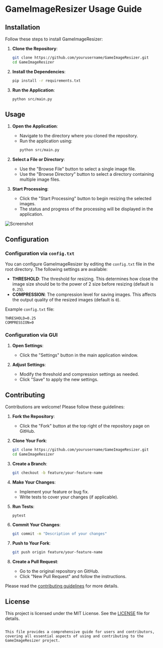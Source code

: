 # GameImageResizer Usage Guide

## Installation

Follow these steps to install GameImageResizer:

1. **Clone the Repository**:
    ```sh
    git clone https://github.com/yourusername/GameImageResizer.git
    cd GameImageResizer
    ```

2. **Install the Dependencies**:
    ```sh
    pip install -r requirements.txt
    ```

3. **Run the Application**:
    ```sh
    python src/main.py
    ```

## Usage

1. **Open the Application**:
    - Navigate to the directory where you cloned the repository.
    - Run the application using:
      ```sh
      python src/main.py
      ```

2. **Select a File or Directory**:
    - Use the "Browse File" button to select a single image file.
    - Use the "Browse Directory" button to select a directory containing multiple image files.

3. **Start Processing**:
    - Click the "Start Processing" button to begin resizing the selected images.
    - The status and progress of the processing will be displayed in the application.

![Screenshot](screenshot.png)

## Configuration

### Configuration via `config.txt`

You can configure GameImageResizer by editing the `config.txt` file in the root directory. The following settings are available:

- **THRESHOLD**: The threshold for resizing. This determines how close the image size should be to the power of 2 size before resizing (default is `0.25`).
- **COMPRESSION**: The compression level for saving images. This affects the output quality of the resized images (default is `0`).

Example `config.txt` file:
```plaintext
THRESHOLD=0.25
COMPRESSION=0
```

### Configuration via GUI

1. **Open Settings**:
    - Click the "Settings" button in the main application window.

2. **Adjust Settings**:
    - Modify the threshold and compression settings as needed.
    - Click "Save" to apply the new settings.

## Contributing

Contributions are welcome! Please follow these guidelines:

1. **Fork the Repository**:
    - Click the "Fork" button at the top right of the repository page on GitHub.

2. **Clone Your Fork**:
    ```sh
    git clone https://github.com/yourusername/GameImageResizer.git
    cd GameImageResizer
    ```

3. **Create a Branch**:
    ```sh
    git checkout -b feature/your-feature-name
    ```

4. **Make Your Changes**:
    - Implement your feature or bug fix.
    - Write tests to cover your changes (if applicable).

5. **Run Tests**:
    ```sh
    pytest
    ```

6. **Commit Your Changes**:
    ```sh
    git commit -m "Description of your changes"
    ```

7. **Push to Your Fork**:
    ```sh
    git push origin feature/your-feature-name
    ```

8. **Create a Pull Request**:
    - Go to the original repository on GitHub.
    - Click "New Pull Request" and follow the instructions.

Please read the [contributing guidelines](CONTRIBUTING.md) for more details.

## License

This project is licensed under the MIT License. See the [LICENSE](../LICENSE) file for details.
```

This file provides a comprehensive guide for users and contributors, covering all essential aspects of using and contributing to the GameImageResizer project.